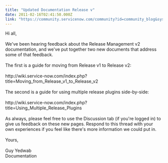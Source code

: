 ```yaml
---
title: "Updated Documentation Release v"
date: 2011-02-16T02:41:50.000Z
link: "https://community.servicenow.com/community?id=community_blog&sys_id=ec0d2aa5dbd0dbc01dcaf3231f961948"
---
```

<p>Hi all,<br /><br />We've been hearing feedback about the Release Management v2 documentation, and we've put together two new documents that address some of that feedback.<br /><br />The first is a guide for moving from Release v1 to Release v2:<br /><br />http://wiki.service-now.com/index.php?title=Moving_from_Release_v1_to_Release_v2<br /><br />The second is a guide for using multiple release plugins side-by-side:<br /><br />http://wiki.service-now.com/index.php?title=Using_Multiple_Release_Plugins<br /><br />As always, please feel free to use the Discussion tab (if you're logged in) to give us feedback on these new pages. Respond to this thread with your own experiences if you feel like there's more information we could put in.<br /><br />Yours,<br /><br />Guy Yedwab<br />Documentation</p>